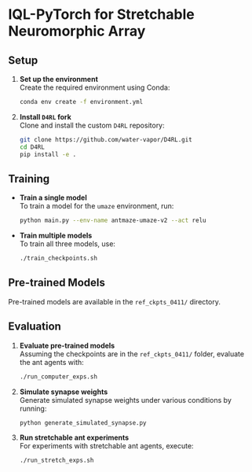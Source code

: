 # IQL-PyTorch for Stretchable Neuromorphic Array

## Setup

1. **Set up the environment**  
   Create the required environment using Conda:
   ```bash
   conda env create -f environment.yml
   ```

2. **Install `D4RL` fork**  
   Clone and install the custom `D4RL` repository:
   ```bash
   git clone https://github.com/water-vapor/D4RL.git
   cd D4RL
   pip install -e .
   ```

## Training

- **Train a single model**  
  To train a model for the `umaze` environment, run:
  ```bash
  python main.py --env-name antmaze-umaze-v2 --act relu
  ```

- **Train multiple models**  
  To train all three models, use:
  ```bash
  ./train_checkpoints.sh
  ```

## Pre-trained Models

Pre-trained models are available in the `ref_ckpts_0411/` directory.

## Evaluation

1. **Evaluate pre-trained models**  
   Assuming the checkpoints are in the `ref_ckpts_0411/` folder, evaluate the ant agents with:
   ```bash
   ./run_computer_exps.sh
   ```

2. **Simulate synapse weights**  
   Generate simulated synapse weights under various conditions by running:
   ```bash
   python generate_simulated_synapse.py
   ```

3. **Run stretchable ant experiments**  
   For experiments with stretchable ant agents, execute:
   ```bash
   ./run_stretch_exps.sh
   ```

